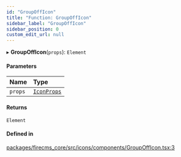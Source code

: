 ```yaml
---
id: "GroupOffIcon"
title: "Function: GroupOffIcon"
sidebar_label: "GroupOffIcon"
sidebar_position: 0
custom_edit_url: null
---
```


▸ **GroupOffIcon**(`props`): `Element`

#### Parameters

| Name | Type |
| :------ | :------ |
| `props` | [`IconProps`](../types/IconProps.md) |

#### Returns

`Element`

#### Defined in

[packages/firecms_core/src/icons/components/GroupOffIcon.tsx:3](https://github.com/FireCMSco/firecms/blob/d45f3739/packages/firecms_core/src/icons/components/GroupOffIcon.tsx#L3)
